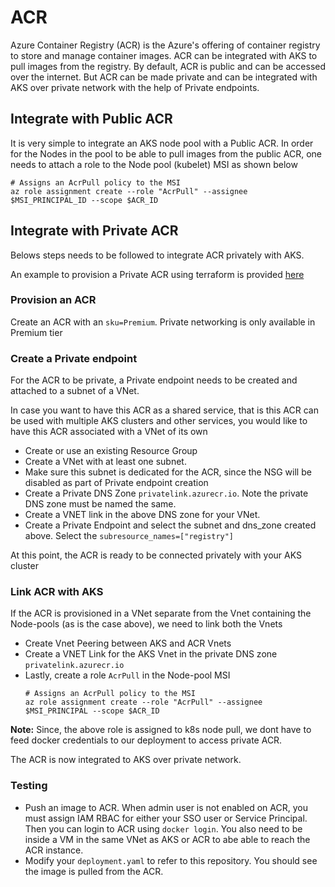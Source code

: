 # ACR

Azure Container Registry (ACR) is the Azure's offering of container registry to store and manage container images. ACR can be integrated with AKS to pull images from the registry. By default, ACR is public and can be accessed over the internet.
But ACR can be made private and can be integrated with AKS over private network with the help of Private endpoints.

## Integrate with Public ACR
It is very simple to integrate an AKS node pool with a Public ACR. In order for the Nodes in the pool to be able to pull images from the public ACR,
one needs to attach a role to the Node pool (kubelet) MSI as shown below

```shell
# Assigns an AcrPull policy to the MSI
az role assignment create --role "AcrPull" --assignee $MSI_PRINCIPAL_ID --scope $ACR_ID
```
## Integrate with Private ACR
Belows steps needs to be followed to integrate ACR privately with AKS.

An example to provision a Private ACR using terraform is provided [here](https://github.com/nexient-llc/tf-azurerm-module_primitive-private_endpoint/blob/main/examples/acr-private-endpoint/main.tf)

### Provision an ACR
Create an ACR with an `sku=Premium`. Private networking is only available in Premium tier

### Create a Private endpoint
For the ACR to be private, a Private endpoint needs to be created and attached to a subnet of a VNet.

In case you want to have this ACR as a shared service, that is this ACR can be used with multiple AKS clusters and other services, you would like to have this ACR associated with a VNet of its own
- Create or use an existing Resource Group
- Create a VNet with at least one subnet.
- Make sure this subnet is dedicated for the ACR, since the NSG will be disabled as part of Private endpoint creation
- Create a Private DNS Zone `privatelink.azurecr.io`. Note the private DNS zone must be named the same.
- Create a VNET link in the above DNS zone for your VNet.
- Create a Private Endpoint and select the subnet and dns_zone created above. Select the `subresource_names=["registry"]`

At this point, the ACR is ready to be connected privately with your AKS cluster

### Link ACR with AKS
If the ACR is provisioned in a VNet separate from the Vnet containing the Node-pools (as is the case above), we need to link both the Vnets

- Create Vnet Peering between AKS and ACR Vnets
- Create a VNET Link for the AKS Vnet in the private DNS zone `privatelink.azurecr.io`
- Lastly, create a role `AcrPull` in the Node-pool MSI
    ```shell
    # Assigns an AcrPull policy to the MSI
    az role assignment create --role "AcrPull" --assignee $MSI_PRINCIPAL --scope $ACR_ID
    ```
**Note:** Since, the above role is assigned to k8s node pull, we dont have to feed docker credentials to our deployment to access private ACR.

The ACR is now integrated to AKS over private network.

### Testing
- Push an image to ACR. When admin user is not enabled on ACR, you must assign IAM RBAC for either your SSO user or Service Principal. Then you can login to ACR using `docker login`. You also need to be inside a VM in the same VNet as AKS or ACR to abe able to reach the ACR instance.
- Modify your `deployment.yaml` to refer to this repository. You should see the image is pulled from the ACR.
